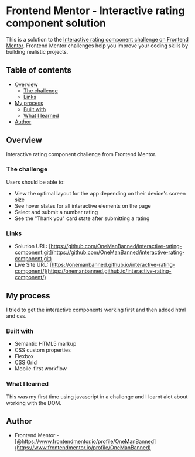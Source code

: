 # Frontend Mentor - Interactive rating component solution

This is a solution to the [Interactive rating component challenge on Frontend Mentor](https://www.frontendmentor.io/challenges/interactive-rating-component-koxpeBUmI). Frontend Mentor challenges help you improve your coding skills by building realistic projects. 

## Table of contents

- [Overview](#overview)
  - [The challenge](#the-challenge)
  - [Links](#links)
- [My process](#my-process)
  - [Built with](#built-with)
  - [What I learned](#what-i-learned)
- [Author](#author)


## Overview

Interactive rating component challenge from Frontend Mentor.

### The challenge

Users should be able to:

- View the optimal layout for the app depending on their device's screen size
- See hover states for all interactive elements on the page
- Select and submit a number rating
- See the "Thank you" card state after submitting a rating

### Links

- Solution URL: [https://github.com/OneManBanned/interactive-rating-component.git](https://github.com/OneManBanned/interactive-rating-component.git)
- Live Site URL: [https://onemanbanned.github.io/interactive-rating-component/](https://onemanbanned.github.io/interactive-rating-component/)

## My process

I tried to get the interactive components working first and then added html and css.

### Built with

- Semantic HTML5 markup
- CSS custom properties
- Flexbox
- CSS Grid
- Mobile-first workflow

### What I learned

This was my first time using javascript in a challenge and I learnt alot about working with the DOM.

## Author

- Frontend Mentor - [@https://www.frontendmentor.io/profile/OneManBanned](https://www.frontendmentor.io/profile/OneManBanned)


